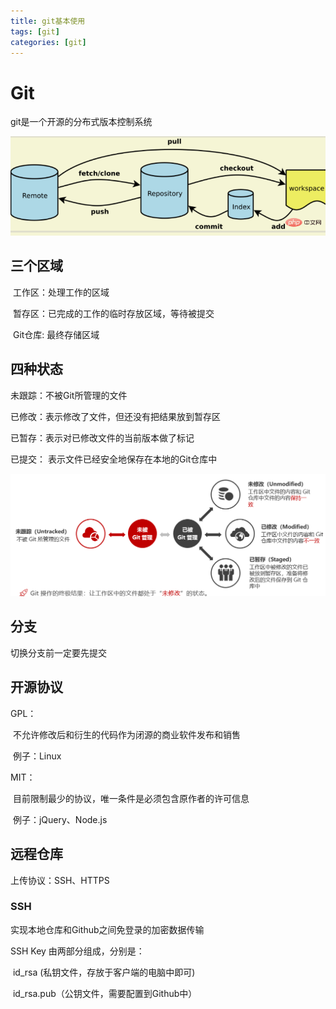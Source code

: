 ```yaml
---
title: git基本使用
tags: [git]
categories: [git]
---
```

# Git

git是一个开源的分布式版本控制系统

![78952a3d9ed12b0ab9dfd13ca4c512f.png](/images/1605855011997933.png)

## 三个区域

​	工作区：处理工作的区域

​	暂存区：已完成的工作的临时存放区域，等待被提交

​	Git仓库:  最终存储区域

## 四种状态

未跟踪：不被Git所管理的文件

已修改：表示修改了文件，但还没有把结果放到暂存区

已暂存：表示对已修改文件的当前版本做了标记

已提交： 表示文件已经安全地保存在本地的Git仓库中

![image-20221215171854018](/images/image-20221215171854018.png)



## 分支

切换分支前一定要先提交



## 开源协议

GPL：

​	不允许修改后和衍生的代码作为闭源的商业软件发布和销售

​	例子：Linux

MIT：

​	目前限制最少的协议，唯一条件是必须包含原作者的许可信息

​	例子：jQuery、Node.js



## 远程仓库

上传协议：SSH、HTTPS



### SSH

实现本地仓库和Github之间免登录的加密数据传输

SSH Key 由两部分组成，分别是：

​	id_rsa (私钥文件，存放于客户端的电脑中即可)

​	id_rsa.pub（公钥文件，需要配置到Github中）